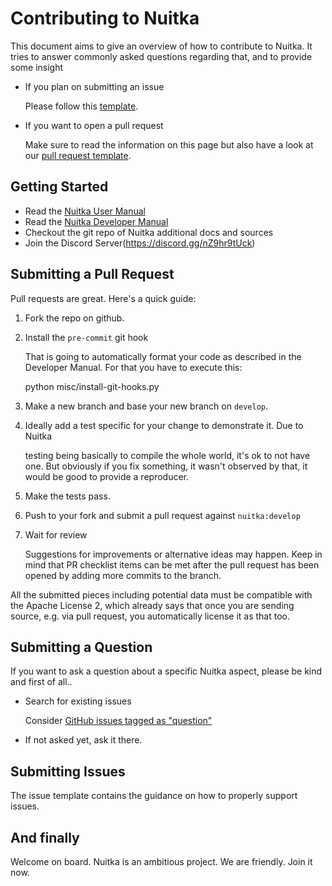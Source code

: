 # Contributing to Nuitka

This document aims to give an overview of how to contribute to Nuitka. It tries
to answer commonly asked questions regarding that, and to provide some insight

* If you plan on submitting an issue

  Please follow this [template](https://github.com/Nuitka/Nuitka/blob/develop/.github/ISSUE_TEMPLATE.md).

* If you want to open a pull request

  Make sure to read the information on this page but also have a look at our
  [pull request template](https://github.com/Nuitka/Nuitka/blob/develop/.github/PULL_REQUEST_TEMPLATE.md).

## Getting Started

* Read the [Nuitka User Manual](https://nuitka.net/doc/user-manual.html)
* Read the [Nuitka Developer Manual](https://nuitka.net/doc/developer-manual.html)
* Checkout the git repo of Nuitka additional docs and sources
* Join the Discord Server(https://discord.gg/nZ9hr9tUck)

## Submitting a Pull Request

Pull requests are great. Here's a quick guide:

1. Fork the repo on github.
2. Install the `pre-commit` git hook

   That is going to automatically format your code as described in the
   Developer Manual. For that you have to execute this:

   python misc/install-git-hooks.py

3. Make a new branch and base your new branch on `develop`.

4. Ideally add a test specific for your change to demonstrate it. Due to Nuitka

   testing being basically to compile the whole world, it's ok to not have one.
   But obviously if you fix something, it wasn't observed by that, it would be
   good to provide a reproducer.

5. Make the tests pass.

6. Push to your fork and submit a pull request against `nuitka:develop`

7. Wait for review

   Suggestions for improvements or alternative ideas may happen. Keep in mind that
   PR checklist items can be met after the pull request has been opened by adding
   more commits to the branch.

All the submitted pieces including potential data must be compatible with the
Apache License 2, which already says that once you are sending source, e.g.
via pull request, you automatically license it as that too.

## Submitting a Question

If you want to ask a question about a specific Nuitka aspect, please be kind
and first of all..

* Search for existing issues

  Consider [GitHub issues tagged as "question"](https://github.com/Nuitka/Nuitka/issues?q=label%3Aquestion)

* If not asked yet, ask it there.

## Submitting Issues

The issue template contains the guidance on how to properly support issues.

## And finally

Welcome on board. Nuitka is an ambitious project. We are friendly. Join it now.
